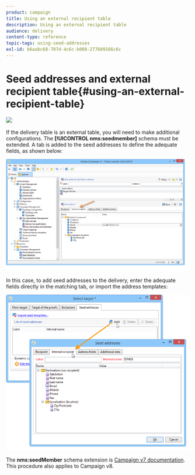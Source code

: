 ```yaml
---
product: campaign
title: Using an external recipient table
description: Using an external recipient table
audience: delivery
content-type: reference
topic-tags: using-seed-addresses
exl-id: b6aabc68-707d-4c6c-b008-277609166c6c
---
```

# Seed addresses and external recipient table{#using-an-external-recipient-table}

![](assets/do-not-localize/common.svg)

If the delivery table is an external table, you will need to make additional configurations. The **[!UICONTROL nms:seedmember]** schema must be extended. A tab is added to the seed addresses to define the adequate fields, as shown below:

![](assets/s_ncs_user_seedlist_new_tab.png)

In this case, to add seed addresses to the delivery, enter the adequate fields directly in the matching tab, or import the address templates:

![](assets/s_ncs_user_seedlist_add_new_tab.png)

The **nms:seedMember** schema extension is [Campaign v7 documentation](../../../v7/configuration/using/seed-addresses.md). This procedure also applies to Campaign v8.
